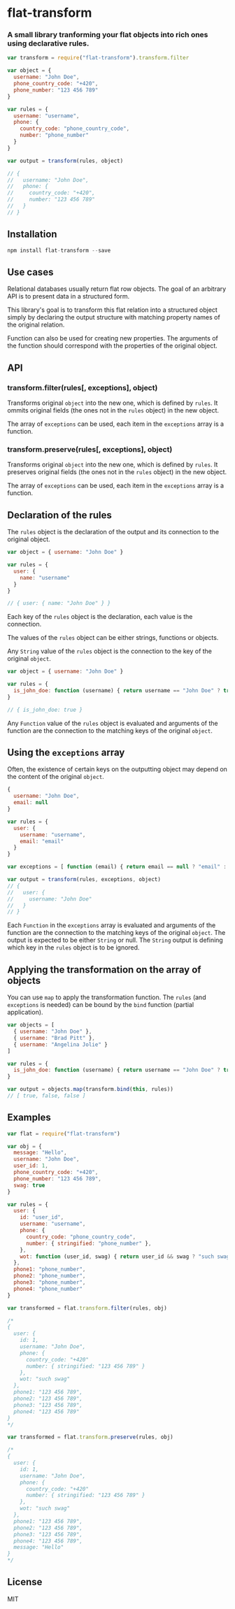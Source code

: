 # flat-transform

### A small library tranforming your flat objects into rich ones using declarative rules.

```javascript
var transform = require("flat-transform").transform.filter

var object = {
  username: "John Doe",
  phone_country_code: "+420",
  phone_number: "123 456 789"
}

var rules = {
  username: "username",
  phone: {
    country_code: "phone_country_code",
    number: "phone_number"
  }
}

var output = transform(rules, object)

// {
//   username: "John Doe",
//   phone: {
//     country_code: "+420",
//     number: "123 456 789"
//   }
// }
```
## Installation

```javascript
npm install flat-transform --save
```

## Use cases
Relational databases usually return flat row objects. The goal of an arbitrary API is to present data in a structured form.

This library's goal is to transform this flat relation into a structured object simply by declaring the output structure with matching property names of the original relation.

Function can also be used for creating new properties. The arguments of the function should correspond with the properties of the original object.

## API

### transform.filter(rules[, exceptions], object)
Transforms original `object` into the new one, which is defined by `rules`. It ommits original fields (the ones not in the `rules` object) in the new object.

The array of `exceptions` can be used, each item in the `exceptions` array is a function.

### transform.preserve(rules[, exceptions], object)
Transforms original `object` into the new one, which is defined by `rules`. It preserves original fields (the ones not in the `rules` object) in the new object.

The array of `exceptions` can be used, each item in the `exceptions` array is a function.

## Declaration of the rules

The `rules` object is the declaration of the output and its connection to the original object.

```javascript
var object = { username: "John Doe" }  

var rules = {
  user: {
    name: "username"
  }
}

// { user: { name: "John Doe" } }
```

Each key of the `rules` object is the declaration, each value is the connection.

The values of the `rules` object can be either strings, functions or objects.

Any `String` value of the `rules` object is the connection to the key of the original `object`.

```javascript
var object = { username: "John Doe" }

var rules = {
  is_john_doe: function (username) { return username == "John Doe" ? true : false }
}

// { is_john_doe: true }
```
Any `Function` value of the `rules` object is evaluated and arguments of the function are the connection to the matching keys of the original `object`.

## Using the `exceptions` array

Often, the existence of certain keys on the outputting object may depend on the content of the original `object`.

```javascript
{
  username: "John Doe",
  email: null
}

var rules = {
  user: {
    username: "username",
    email: "email"
  }
}

var exceptions = [ function (email) { return email == null ? "email" : null } ]

var output = transform(rules, exceptions, object)
// { 
//   user: {
//     username: "John Doe"  
//   }
// }
```

Each `Function` in the `exceptions` array is evaluated and arguments of the function are the connection to the matching keys of the original `object`. The output is expected to be either `String` or null. The `String` output is defining which key in the `rules` object is to be ignored.


## Applying the transformation on the array of objects

You can use `map` to apply the transformation function. The `rules` (and `exceptions` is needed) can be bound by the `bind` function (partial application).

```javascript
var objects = [
  { username: "John Doe" },
  { username: "Brad Pitt" },
  { username: "Angelina Jolie" }
]

var rules = {
  is_john_doe: function (username) { return username == "John Doe" ? true : false }
}

var output = objects.map(transform.bind(this, rules))
// [ true, false, false ]
```

## Examples

```javascript
var flat = require("flat-transform")

var obj = {
  message: "Hello",
  username: "John Doe",
  user_id: 1,
  phone_country_code: "+420",
  phone_number: "123 456 789",
  swag: true
}

var rules = {
  user: {
    id: "user_id",
    username: "username",
    phone: {
      country_code: "phone_country_code",
      number: { stringified: "phone_number" },
    },
    wot: function (user_id, swag) { return user_id && swag ? "such swag" : ":(" }
  },
  phone1: "phone_number",
  phone2: "phone_number",
  phone3: "phone_number",
  phone4: "phone_number"
}

var transformed = flat.transform.filter(rules, obj)

/*
{
  user: { 
    id: 1,
    username: "John Doe",
    phone: { 
      country_code: "+420" 
      number: { stringified: "123 456 789" }
    },
    wot: "such swag"
  },
  phone1: "123 456 789",
  phone2: "123 456 789",
  phone3: "123 456 789",
  phone4: "123 456 789"
}
*/

var transformed = flat.transform.preserve(rules, obj)

/*
{
  user: { 
    id: 1,
    username: "John Doe",
    phone: { 
      country_code: "+420" 
      number: { stringified: "123 456 789" }
    },
    wot: "such swag"
  },
  phone1: "123 456 789",
  phone2: "123 456 789",
  phone3: "123 456 789",
  phone4: "123 456 789",
  message: "Hello"
}
*/
```

## License

MIT